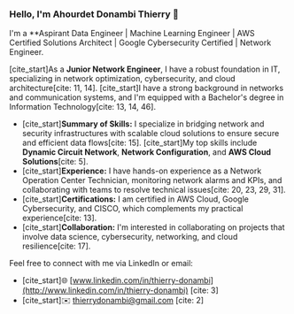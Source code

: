 ### Hello, I'm Ahourdet Donambi Thierry 👋

I'm a **Aspirant Data Engineer | Machine Learning Engineer | AWS Certified Solutions Architect | Google Cybersecurity Certified | Network Engineer.

[cite_start]As a **Junior Network Engineer**, I have a robust foundation in IT, specializing in network optimization, cybersecurity, and cloud architecture[cite: 11, 14]. [cite_start]I have a strong background in networks and communication systems, and I'm equipped with a Bachelor's degree in Information Technology[cite: 13, 14, 46].

- [cite_start]**Summary of Skills:** I specialize in bridging network and security infrastructures with scalable cloud solutions to ensure secure and efficient data flows[cite: 15]. [cite_start]My top skills include **Dynamic Circuit Network**, **Network Configuration**, and **AWS Cloud Solutions**[cite: 5].
- [cite_start]**Experience:** I have hands-on experience as a Network Operation Center Technician, monitoring network alarms and KPIs, and collaborating with teams to resolve technical issues[cite: 20, 23, 29, 31].
- [cite_start]**Certifications:** I am certified in AWS Cloud, Google Cybersecurity, and CISCO, which complements my practical experience[cite: 13].
- [cite_start]**Collaboration:** I'm interested in collaborating on projects that involve data science, cybersecurity, networking, and cloud resilience[cite: 17].

Feel free to connect with me via LinkedIn or email:
- [cite_start]🌐 [www.linkedin.com/in/thierry-donambi](http://www.linkedin.com/in/thierry-donambi) [cite: 3]
- [cite_start]✉️ thierrydonambi@gmail.com [cite: 2]
